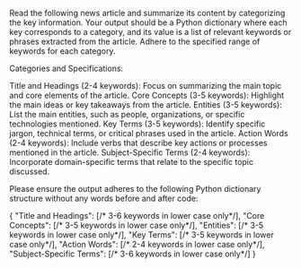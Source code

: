 Read the following news article and summarize its content by categorizing the key information. Your output should be a Python dictionary where each key corresponds to a category, and its value is a list of relevant keywords or phrases extracted from the article. Adhere to the specified range of keywords for each category.

Categories and Specifications:

Title and Headings (2-4 keywords): Focus on summarizing the main topic and core elements of the article.
Core Concepts (3-5 keywords): Highlight the main ideas or key takeaways from the article.
Entities (3-5 keywords): List the main entities, such as people, organizations, or specific technologies mentioned.
Key Terms (3-5 keywords): Identify specific jargon, technical terms, or critical phrases used in the article.
Action Words (2-4 keywords): Include verbs that describe key actions or processes mentioned in the article.
Subject-Specific Terms (2-4 keywords): Incorporate domain-specific terms that relate to the specific topic discussed.

Please ensure the output adheres to the following Python dictionary structure without any words before and after code:

{
    "Title and Headings": [/* 3-6 keywords in lower case only*/],
    "Core Concepts": [/* 3-5 keywords in lower case only*/],
    "Entities": [/* 3-5 keywords in lower case only*/],
    "Key Terms": [/* 3-5 keywords in lower case only*/],
    "Action Words": [/* 2-4 keywords in lower case only*/],
    "Subject-Specific Terms": [/* 3-6 keywords in lower case only*/]
}